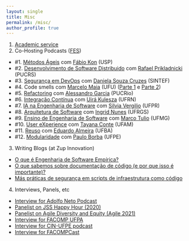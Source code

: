 ```yaml
---
layout: single
title: Misc
permalink: /misc/
author_profile: true
---
```


1. [Academic service](/service)
2. Co-Hosting Podcasts ([FES](https://twitter.com/FronteirasES))
  - #1. [Métodos Ágeis](https://anchor.fm/fronteirases/episodes/1--Mtodos-geis-com-Prof--Fabio-Kon-IMEUSP-efcsgo/a-a2f6hlf) com [Fábio Kon](https://www.ime.usp.br/~kon/) (USP)
  - #2. [Desenvolvimento de Software Distribuido](https://anchor.fm/fronteirases/episodes/2--Desenvolvimento-de-Software-Distribudo-com-Prof--Rafael-Prikladnicki-PUCRS-egnuaj/a-a2mreo1) com [Rafael Prikladnicki](https://www.inf.pucrs.br/rafael/) (PUCRS)
  - #3. [Segurança em DevOps](https://anchor.fm/fronteirases/episodes/3--Segurana-em-DevOps-com-Daniela-S--Cruzes-SINTEFNTNU-ei0u14/a-a2u1mgj) com [Daniela Souza Cruzes](https://scholar.google.com/citations?user=w_cOgesAAAAJ&hl=en) (SINTEF)
  - #4. Code smells com [Marcelo Maia](http://www.portal.facom.ufu.br/pessoas/docentes/marcelo-de-almeida-maia) (UFU) ([Parte 1](https://anchor.fm/fronteirases/episodes/4--Code-smells-com-Marcelo-Maia-UFU---Parte-1-ejkpqr/a-a37b3e1) e [Parte 2](https://anchor.fm/fronteirases/episodes/4--Code-smells-com-Marcelo-Maia-UFU---Parte-2-ekctv0/a-a3d6j22))
  - #5. [Refactoring](https://anchor.fm/fronteirases/episodes/5--Refactoring-com-Alessandro-Garcia-PUC-Rio-el2og7/a-a3idv99) com [Alessandro Garcia](http://www-di.inf.puc-rio.br/~afgarcia/) (PUCRio)
  - #6. [Integração Contínua](https://anchor.fm/fronteirases/episodes/6--Integrao-Contnua-com-Uir-Kulesza-UFRN-emqviu) com [Uirá Kulesza](https://www.dimap.ufrn.br/~uira/) (UFRN)
  - #7. [IA na Engenharia de Software](https://anchor.fm/fronteirases/episodes/7--IA-na-Engenharia-de-Software-com-Silvia-Regina-Vergilio-UFPR-ens1p4) com [Silvia Vergilio](https://www.inf.ufpr.br/silvia/) (UFPR)
  - #8. [Arquitetura de Software](https://anchor.fm/fronteirases/episodes/8--Arquitetura-de-Software-com-Ingrid-Nunes-UFRGS-ep4lg3) com [Ingrid Nunes](https://ingridnunes.github.io/) (UFRGS)
  - #9. [Ensino de Engenharia de Software](https://anchor.fm/fronteirases/episodes/9--Ensino-de-Engenharia-de-Software-com-Marco-Tulio-Valente-UFMG-eqbqoh) com [Marco Tulio](https://homepages.dcc.ufmg.br/~mtov/) (UFMG)
  - #10. [User eXperience](https://anchor.fm/fronteirases/episodes/10--User-Experience-UX-com-Tayana-Conte-UFAM-esqjr9) com [Tayana Conte](https://scholar.google.com.br/citations?user=aThv_5UAAAAJ&hl=en) (UFAM)
  - #11. [Reuso](https://anchor.fm/fronteirases/episodes/11--Reuso-de-Software-com-Eduardo-Almeida-UFBA-ev9co7) com [Eduardo Almeira](#) (UFBA)
  - #12. [Modularidade](https://anchor.fm/fronteirases/episodes/Modularidade-de-Software-com-Paulo-Borba-UFPE-e11atq2) com [Paulo Borba](https://pauloborba.github.io/) (UFPE)
3. Writing Blogs (at Zup Innovation)
- [O que é Engenharia de Software Empírica?](https://www.zup.com.br/blog/o-que-e-engenharia-de-software-empirica)
- [O que sabemos sobre documentação de código (e por que isso é importante)?](https://www.zup.com.br/blog/documentacao-de-software)
- [Más práticas de segurança em scripts de infraestrutura como código](https://www.zup.com.br/blog/infraestrutura-como-codigo-seguranca-em-scripts)
4. Interviews, Panels, etc
 - [Interview for Adolfo Neto Podcast](https://anchor.fm/adolfont/episodes/Gustavo-Pinto-Professor-da-Universidade-Federal-do-Par-edaps1)
 - [Panelist on JSS Happy Hour (2020)](https://www.youtube.com/watch?v=rXASV77Sbvk)
 - [Panelist on Agile Diversity and Equity (Agile 2021)](#)
 - [Interview for FACOMP UFPA](https://www.youtube.com/watch?v=H7OeIxuNMSM)
 - [Interview for CIN-UFPE podcast](https://anchor.fm/podcast-cin/episodes/Episdio-piloto-podcasts-organizados-por-alunas--alunos--ex-alunas-e-ex-alunos-do-CIn-e154nt5)
 - [Interview for FACOMPCast](https://open.spotify.com/show/7oGkFKS4eV4WM2XjbEFeJu)